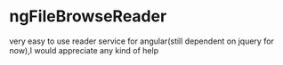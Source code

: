 # ngFileBrowseReader
very easy to use reader service for angular(still dependent on jquery for now),I would appreciate any kind of help
